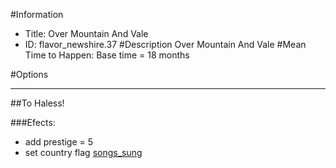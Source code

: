 #Information
 - Title: Over Mountain And Vale
 - ID: flavor_newshire.37
#Description
Over Mountain And Vale
#Mean Time to Happen:
Base time = 18 months

#Options

___
##To Haless!

###Efects:<ul><li>add prestige = 5</li><li>set country flag [songs_sung](../flags/songs_sung.md)</li></ul>
